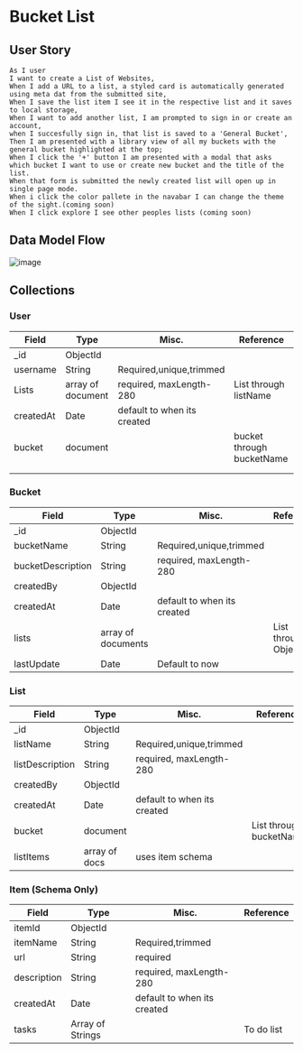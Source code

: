 # Bucket List 

## User Story
```
As I user 
I want to create a List of Websites,
When I add a URL to a list, a styled card is automatically generated using meta dat from the submitted site,
When I save the list item I see it in the respective list and it saves to local storage, 
When I want to add another list, I am prompted to sign in or create an account,
when I succesfully sign in, that list is saved to a 'General Bucket',
Then I am presented with a library view of all my buckets with the general bucket highlighted at the top;
When I click the '+' button I am presented with a modal that asks which bucket I want to use or create new bucket and the title of the list.
When that form is submitted the newly created list will open up in single page mode.
When i click the color pallete in the navabar I can change the theme of the sight.(coming soon)
When I click explore I see other peoples lists (coming soon)
```

## Data Model Flow
![image](https://user-images.githubusercontent.com/90432404/203458014-41553033-bedf-4b4b-93d8-20ab1535afc8.png)

## Collections
### User
| Field     | Type              | Misc.                       | Reference                 |
|-----------|-------------------|-----------------------------|---------------------------|
| _id       | ObjectId          |                             |                           |
| username  | String            | Required,unique,trimmed     |                           |
| Lists     | array of document | required, maxLength-280     | List through listName     |
| createdAt | Date              | default to when its created |                           |
| bucket    | document          |                             | bucket through bucketName |
|           |                   |                             |                           |
|           |                   |                             |                           |
### Bucket
| Field             | Type               | Misc.                       | Reference             |
|-------------------|--------------------|-----------------------------|-----------------------|
| _id               | ObjectId           |                             |                       |
| bucketName        | String             | Required,unique,trimmed     |                       |
| bucketDescription | String             | required, maxLength-280     |                       |
| createdBy         | ObjectId           |                             |                       |
| createdAt         | Date               | default to when its created |                       |
| lists             | array of documents |                             | List through ObjectId |
| lastUpdate        | Date               | Default to now              |                       |
### List
| Field           | Type          | Misc.                       | Reference               |
|-----------------|---------------|-----------------------------|-------------------------|
| _id             | ObjectId      |                             |                         |
| listName        | String        | Required,unique,trimmed     |                         |
| listDescription | String        | required, maxLength-280     |                         |
| createdBy       | ObjectId      |                             |                         |
| createdAt       | Date          | default to when its created |                         |
| bucket          | document      |                             | List through bucketName |
| listItems       | array of docs | uses item schema            |                         |
### Item (Schema Only)
| Field       | Type             | Misc.                       | Reference  |
|-------------|------------------|-----------------------------|------------|
| itemId      | ObjectId         |                             |            |
| itemName    | String           | Required,trimmed            |            |
| url         | String           | required                    |            |
| description | String           | required, maxLength-280     |            |
| createdAt   | Date             | default to when its created |            |
| tasks       | Array of Strings |                             | To do list |
